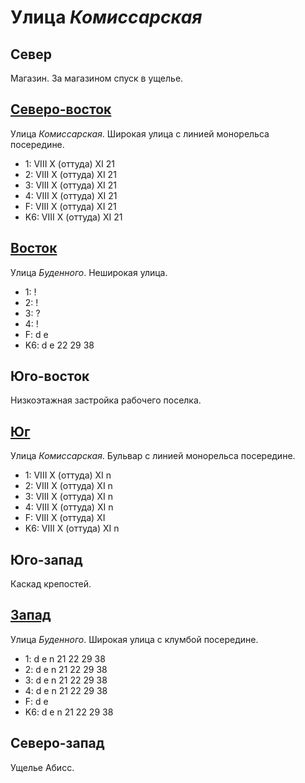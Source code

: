 # Улица *Комиссарская*

## Север

Магазин.
За магазином спуск в ущелье.

## [Северо-восток](./585040.md)

Улица *Комиссарская*.
Широкая улица с линией монорельса посередине.

* 1:    VIII    X (оттуда)  XI
        21
* 2:    VIII    X (оттуда)  XI
        21
* 3:    VIII    X (оттуда)  XI
        21
* 4:    VIII    X (оттуда)  XI
        21
* F:    VIII    X (оттуда)  XI
        21
* K6:   VIII    X (оттуда)  XI
        21

## [Восток](./570060.md)

Улица *Буденного*.
Неширокая улица.

* 1:    !
* 2:    !
* 3:    ?
* 4:    !
* F:    d   e
* K6:   d   e
        22  29  38

## Юго-восток

Низкоэтажная застройка рабочего поселка.

## [Юг](./560065.md)

Улица *Комиссарская*.
Бульвар с линией монорельса посередине.

* 1:    VIII    X (оттуда)  XI
        n
* 2:    VIII    X (оттуда)  XI
        n
* 3:    VIII    X (оттуда)  XI
        n
* 4:    VIII    X (оттуда)  XI
        n
* F:    VIII    X (оттуда)  XI
* K6:   VIII    X (оттуда)  XI
        n

## Юго-запад

Каскад крепостей.

## [Запад](./540060.md)

Улица *Буденного*.
Широкая улица с клумбой посередине.

* 1:    d   e   n
        21  22  29  38
* 2:    d   e   n
        21  22  29  38
* 3:    d   e   n
        21  22  29  38
* 4:    d   e   n
        21  22  29  38
* F:    d   e
* K6:   d   e   n
        21  22  29  38

## Северо-запад

Ущелье Абисс.
